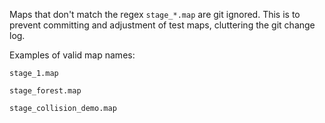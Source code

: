 Maps that don't match the regex `stage_*.map`  are git ignored. This is to prevent committing and adjustment of test maps, cluttering the git change log.

Examples of valid map names:

`stage_1.map`

`stage_forest.map`

`stage_collision_demo.map`


